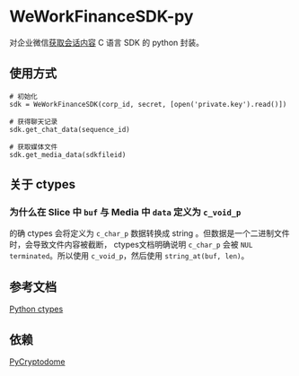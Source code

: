 # WeWorkFinanceSDK-py

对企业微信[获取会话内容](https://open.work.weixin.qq.com/api/doc/90000/90135/91774) C 语言 SDK 的 python 封装。

## 使用方式

```
# 初始化
sdk = WeWorkFinanceSDK(corp_id, secret, [open('private.key').read()])

# 获得聊天记录
sdk.get_chat_data(sequence_id)

# 获取媒体文件
sdk.get_media_data(sdkfileid)

```


## 关于 ctypes

### 为什么在 Slice 中 `buf` 与 Media 中 `data` 定义为 `c_void_p`

的确 ctypes 会将定义为 `c_char_p` 数据转换成 string 。但数据是一个二进制文件时，会导致文件内容被截断， ctypes文档明确说明 `c_char_p` 会被 `NUL terminated`。所以使用 `c_void_p`，然后使用 `string_at(buf, len)`。


## 参考文档

[Python ctypes](https://docs.python.org/3.9/library/ctypes.html)


## 依赖

[PyCryptodome](https://pycryptodome.readthedocs.io/en/latest/)


